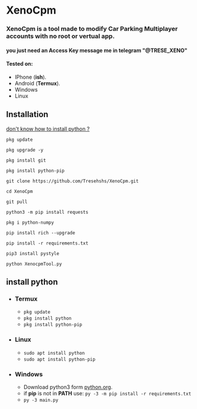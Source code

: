 # XenoCpm

<h3>XenoCpm is a tool made to modify Car Parking Multiplayer accounts with no root or vertual app.</h3>
<h4>you just need an Access Key message me in telegram "@TRESE_XENO"</h4>


#### Tested on:
- IPhone (**ish**).
- Android (**Termux**).
- Windows
- Linux

## Installation
[don't know how to install python ?](#install-python)
```
pkg update

pkg upgrade -y

pkg install git

pkg install python-pip

git clone https://github.com/Tresehshs/XenoCpm.git

cd XenoCpm

git pull

python3 -m pip install requests

pkg i python-numpy

pip install rich --upgrade

pip install -r requirements.txt

pip3 install pystyle

python XenocpmTool.py
```

## install python

- ### Termux
    - `pkg update`
    - `pkg install python`
    - `pkg install python-pip`

- ### Linux
    - `sudo apt install python`
    - `sudo apt install python-pip`

- ### Windows
    - Download python3 form [python.org](https://www.python.org/downloads/).
    - if **pip** is not in **PATH** use: `py -3 -m pip install -r requirements.txt`
    - `py -3 main.py`
